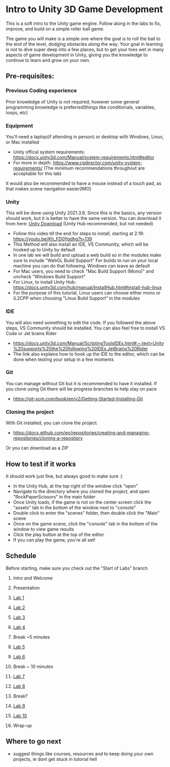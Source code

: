 # Intro to Unity 3D Game Development
This is a soft intro to the Unity game engine. Follow along in the labs to fix, improve, and build on a simple roller ball game.

The game you will make is a simple one where the goal is to roll the ball to the end of the level, dodging obstacles along the way. Your
goal in learning is not to dive super deep into a few places, but to get your toes wet in many aspects of game development in Unity, 
giving you the knowledge to continue to learn and grow on your own.

## Pre-requisites:
### Previous Coding experience
Prior knowledge of Unity is not required, however some general programming knowledge is preferred(things like conditionals, variables, loops, etc)
### Equipment
You'll need a laptop(if attending in person) or desktop with Windows, Linux, or Mac installed
- Unity offical system requirements: https://docs.unity3d.com/Manual/system-requirements.html#editor
- For more in depth: https://www.cgdirector.com/unity-system-requirements/ (The minimum recommendations throughout are acceptable for this lab)

It would also be recommended to have a mouse instead of a touch pad, as that makes scene navigation easier(IMO)
### Unity
This will be done using Unity 2021.3.6. 
Since this is the basics, any version should work, but it is better to have the same version. You can download it from here: [Unity Download](https://unity.com/releases/editor/archive) (Unity Hub recommended, but not needed)
 - Follow this video till the end for steps to install, starting at 2:19: https://youtu.be/Kh_FD0Ypdhg?t=139
 - This Method will also install an IDE, VS Community, which will be hooked up to Unity by default
 - In one lab we will build and upload a web build so in the modules make sure to include "WebGL Build Support"
For builds to run on your local machine you can do that following. Windows can leave as default
 - For Mac users, you need to check "Mac Build Support (Mono)" and uncheck "Windows Build Support"
 - For Linux, to install Unity Hub: https://docs.unity3d.com/hub/manual/InstallHub.html#install-hub-linux
 - For the purpose of this tutorial, Linux users can choose either mono or IL2CPP when choosing "Linux Build Support" in the modules
### IDE
You will also need something to edit the code. If you followed the above steps, VS Community should be installed. You can also feel free to install VS Code or Jet brains Rider
 - https://docs.unity3d.com/Manual/ScriptingToolsIDEs.html#:~:text=Unity%20supports%20the%20following%20IDEs,JetBrains%20Rider
 - The link also explains how to hook up the IDE to the editor, which can be done when testing your setup in a few moments
### Git
You can manage without Git but it is recommended to have it installed. If you clone using Git there will be progress branches to help stay on pace
 - https://git-scm.com/book/en/v2/Getting-Started-Installing-Git
### Cloning the project
With Git installed, you can clone the project.
 - https://docs.github.com/en/repositories/creating-and-managing-repositories/cloning-a-repository

Or you can download as a ZIP
## How to test if it works
It should work just fine, but always good to make sure :)
- In the Unity Hub, at the top right of the window click "open"
- Navigate to the directory where you cloned the project, and open "RockPaperScissors" in the main folder
- Once Unity loads, if the game is not on the center screen click the "assets" tab in the bottom of the window next to "console"
- Double click to enter the "scenes" folder, then double click the "Main" scene
- Once on the game scene, click the "console" tab in the bottom of the window to view game results
- Click the play button at the top of the editor
- If you can play the game, you're all set!

## Schedule
Before starting, make sure you check out the "Start of Labs" branch

1. Intro and Welcome
 
1. Presentation
   
1. [Lab 1](https://github.com/mbeale0/Unity-Intro-Project/blob/master/labs/lab1.md)

1. [Lab 2](https://github.com/mbeale0/Unity-Intro-Project/blob/master/labs/lab2.md)

1. [Lab 3](https://github.com/mbeale0/Unity-Intro-Project/blob/master/labs/lab3.md)

1. [Lab 4](https://github.com/mbeale0/Unity-Intro-Project/blob/master/labs/lab4.md)

1. Break ~5 minutes

1. [Lab 5](https://github.com/mbeale0/Unity-Intro-Project/blob/master/labs/lab5.md)

1. [Lab 6](https://github.com/mbeale0/Unity-Intro-Project/blob/master/labs/lab6.md)

1. Break ~ 10 minutes

1. [Lab 7](https://github.com/mbeale0/Unity-Intro-Project/blob/master/labs/lab7.md)

1. [Lab 8](https://github.com/mbeale0/Unity-Intro-Project/blob/master/labs/lab8.md)

1. Break?

1. [Lab 9](https://github.com/mbeale0/Unity-Intro-Project/blob/master/labs/lab9.md)

1. [Lab 10](https://github.com/mbeale0/Unity-Intro-Project/blob/master/labs/lab10.md)

1. Wrap-up

## Where to go next
- suggest things like courses, resources and to keep doing your own projects, ie dont get stuck in tutorial hell
